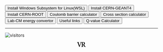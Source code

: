 <a href="wsl">
<input type=button value="Install Windows Subsystem for Linux(WSL)"></a>
<a href="geant4">
<input type=button value="Install CERN-GEANT4"></a>
<a href="root">
<input type=button value="Install CERN-ROOT"></a>
<a href="cbcal">
<input type=button value="Coulomb barrier calculator"></a>
<a href="crxncal">
<input type=button value="Cross section calculator"></a>
<a href="labcmcal">
<input type=button value="Lab-CM energy convertor"></a>

<a href="links">
<input type=button value="Useful links"></a>
<a href="https://www.nndc.bnl.gov/qcalc/">
<input type=button value="Q-value Calculator"></a>


---
![visitors](https://visitor-badge.glitch.me/badge?page_id=rangavirender.site.tools)

<p align="center">
<img src="logo_v1.png" width="30">
</p>
